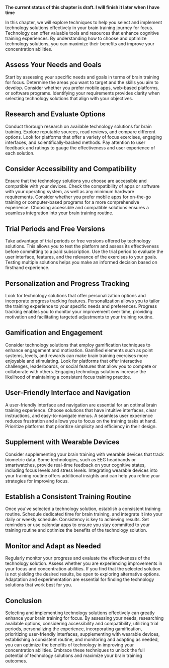 **The current status of this chapter is draft. I will finish it later when I have time**

In this chapter, we will explore techniques to help you select and implement technology solutions effectively in your brain training journey for focus. Technology can offer valuable tools and resources that enhance cognitive training experiences. By understanding how to choose and optimize technology solutions, you can maximize their benefits and improve your concentration abilities.

Assess Your Needs and Goals
---------------------------

Start by assessing your specific needs and goals in terms of brain training for focus. Determine the areas you want to target and the skills you aim to develop. Consider whether you prefer mobile apps, web-based platforms, or software programs. Identifying your requirements provides clarity when selecting technology solutions that align with your objectives.

Research and Evaluate Options
-----------------------------

Conduct thorough research on available technology solutions for brain training. Explore reputable sources, read reviews, and compare different options. Look for platforms that offer a variety of focus exercises, engaging interfaces, and scientifically-backed methods. Pay attention to user feedback and ratings to gauge the effectiveness and user experience of each solution.

Consider Accessibility and Compatibility
----------------------------------------

Ensure that the technology solutions you choose are accessible and compatible with your devices. Check the compatibility of apps or software with your operating system, as well as any minimum hardware requirements. Consider whether you prefer mobile apps for on-the-go training or computer-based programs for a more comprehensive experience. Choosing accessible and compatible solutions ensures a seamless integration into your brain training routine.

Trial Periods and Free Versions
-------------------------------

Take advantage of trial periods or free versions offered by technology solutions. This allows you to test the platform and assess its effectiveness before committing to a paid subscription. Use the trial period to evaluate the user interface, features, and the relevance of the exercises to your goals. Testing multiple solutions helps you make an informed decision based on firsthand experience.

Personalization and Progress Tracking
-------------------------------------

Look for technology solutions that offer personalization options and incorporate progress tracking features. Personalization allows you to tailor the training experience to your specific needs and preferences. Progress tracking enables you to monitor your improvement over time, providing motivation and facilitating targeted adjustments to your training routine.

Gamification and Engagement
---------------------------

Consider technology solutions that employ gamification techniques to enhance engagement and motivation. Gamified elements such as point systems, levels, and rewards can make brain training exercises more enjoyable and stimulating. Look for platforms that offer interactive challenges, leaderboards, or social features that allow you to compete or collaborate with others. Engaging technology solutions increase the likelihood of maintaining a consistent focus training practice.

User-Friendly Interface and Navigation
--------------------------------------

A user-friendly interface and navigation are essential for an optimal brain training experience. Choose solutions that have intuitive interfaces, clear instructions, and easy-to-navigate menus. A seamless user experience reduces frustration and allows you to focus on the training tasks at hand. Prioritize platforms that prioritize simplicity and efficiency in their design.

Supplement with Wearable Devices
--------------------------------

Consider supplementing your brain training with wearable devices that track biometric data. Some technologies, such as EEG headbands or smartwatches, provide real-time feedback on your cognitive states, including focus levels and stress levels. Integrating wearable devices into your training routine offers additional insights and can help you refine your strategies for improving focus.

Establish a Consistent Training Routine
---------------------------------------

Once you've selected a technology solution, establish a consistent training routine. Schedule dedicated time for brain training, and integrate it into your daily or weekly schedule. Consistency is key to achieving results. Set reminders or use calendar apps to ensure you stay committed to your training routine and optimize the benefits of the technology solution.

Monitor and Adapt as Needed
---------------------------

Regularly monitor your progress and evaluate the effectiveness of the technology solution. Assess whether you are experiencing improvements in your focus and concentration abilities. If you find that the selected solution is not yielding the desired results, be open to exploring alternative options. Adaptation and experimentation are essential for finding the technology solutions that work best for you.

Conclusion
----------

Selecting and implementing technology solutions effectively can greatly enhance your brain training for focus. By assessing your needs, researching available options, considering accessibility and compatibility, utilizing trial periods, personalizing the experience, incorporating gamification, prioritizing user-friendly interfaces, supplementing with wearable devices, establishing a consistent routine, and monitoring and adapting as needed, you can optimize the benefits of technology in improving your concentration abilities. Embrace these techniques to unlock the full potential of technology solutions and maximize your brain training outcomes.
